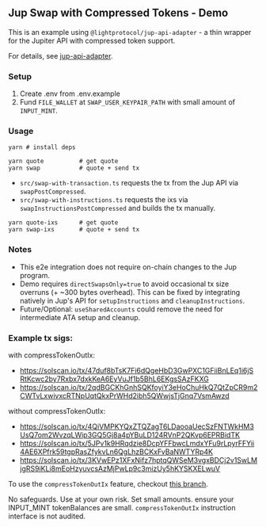 ## Jup Swap with Compressed Tokens - Demo

This is an example using `@lightprotocol/jup-api-adapter` - a thin wrapper for the Jupiter API with compressed token support.

For details, see [jup-api-adapter](https://github.com/Lightprotocol/jup-api-adapter).

### Setup

1. Create .env from .env.example
2. Fund `FILE_WALLET` at `SWAP_USER_KEYPAIR_PATH` with small amount of `INPUT_MINT`.


### Usage

```
yarn # install deps
```

```
yarn quote          # get quote
yarn swap           # quote + send tx
```

- `src/swap-with-transaction.ts` requests the tx from the Jup API via `swapPostCompressed`.
- `src/swap-with-instructions.ts` requests the ixs via `swapInstructionsPostCompressed` and builds the tx manually.

```
yarn quote-ixs      # get quote
yarn swap-ixs       # quote + send tx
```


### Notes

-   This e2e integration does not require on-chain changes to the Jup program.
-   Demo requires `directSwapsOnly=true` to avoid occasional tx size overruns (+ ~300 bytes overhead). This can be fixed by integrating natively in Jup's API for `setupInstructions` and `cleanupInstructions`.
-   Future/Optional: `useSharedAccounts` could remove the need for intermediate ATA setup and cleanup.

### Example tx sigs:

with compressTokenOutIx:

-   https://solscan.io/tx/47duf8bTsK7Fi6dQgeHbD3GwPXC1GFiiBnLEq1i6jSRtKcwc2by7Rxbx7dxkKeA6EyVuJf1b5BhL6EKgsSAzFKXG
-   https://solscan.io/tx/2qdBGCKhGnhSQKfoyiY3eHoChuHkQ7QtZpCR9m2CWTvLxwivxcRTNpUqtQkxPrWHd2ibh5QWwjsTjGnq7VsmAwzd

without compressTokenOutIx:

-   https://solscan.io/tx/4QiVMPKYQxZTQZagT6LDaooaUecSzFNTWkHM3UsQ7om2WvzqLWip3GQ5Gj8a4pYBuLD124RVnP2QKvp6EPRBidTK
-   https://solscan.io/tx/5JPv1k9HRqdzie8DcpYFFbwcLmdxYFu9rLpyrFFYii4AE6XPfrk59tgpRasZfykvLn6QgLhzBCKxFvBaNWTYRp4K
-   https://solscan.io/tx/3KVwEPz1XFxNifz7hptqQWSeM3vgxBDCj2v1SwLMjgRS9iKLi8mEoHzyuvcsAzMjPwLp9c3mizUy5hKYSKXELwuV

To use the `compressTokenOutIx` feature, checkout [this branch](https://github.com/Lightprotocol/example-jupiter-swap-node/tree/use-compress-out-ata).

No safeguards. Use at your own risk. Set small amounts. ensure your INPUT_MINT tokenBalances are small. `compressTokenOutIx` instruction interface is not audited.
